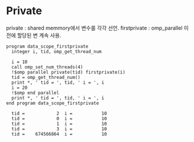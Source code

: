 # Private
private : shared memmory에서 변수를 각각 선언.
firstprivate : omp_parallel 이전에 할당된 변 계속 사용.
```
program data_scope_firstprivate
  integer i, tid, omp_get_thread_num

  i = 10
  call omp_set_num_threads(4)
  !$omp parallel private(tid) firstprivate(i)
  tid = omp_get_thread_num()
  print *, ' tid = ', tid, ' i = ', i
  i = 20
  !$omp end parallel
  print *, ' tid = ', tid, ' i = ', i
end program data_scope_firstprivate
```
```
  tid =            2  i =           10
  tid =            0  i =           10
  tid =            1  i =           10
  tid =            3  i =           10
  tid =    674566864  i =           10
```
